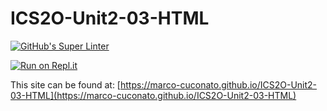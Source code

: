 # ICS2O-Unit2-03-HTML

[![GitHub's Super Linter](https://github.com/marco-cuconato/ICS2O-Unit2-03-HTML/workflows/GitHub's%20Super%20Linter/badge.svg)](https://github.com/marco-cuconato/ICS2O-Unit2-03-HTML/actions)

[![Run on Repl.it](https://repl.it/badge/github/marco-cuconato/ICS2O-Unit2-03-HTML)](https://repl.it/github/marco-cuconato/ICS2O-Unit2-03-HTML)

This site can be found at: [https://marco-cuconato.github.io/ICS2O-Unit2-03-HTML](https://marco-cuconato.github.io/ICS2O-Unit2-03-HTML)
